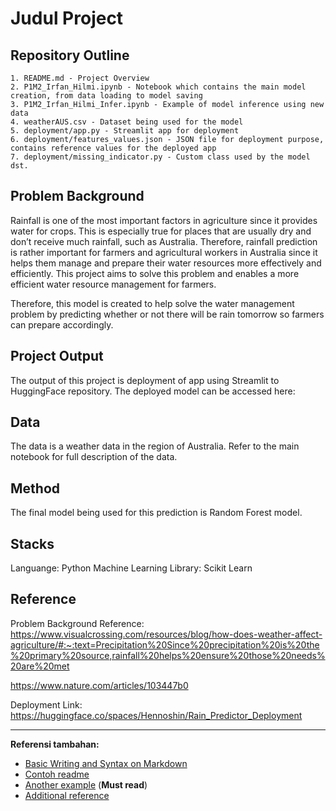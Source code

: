# Judul Project

## Repository Outline

```
1. README.md - Project Overview
2. P1M2_Irfan_Hilmi.ipynb - Notebook which contains the main model creation, from data loading to model saving
3. P1M2_Irfan_Hilmi_Infer.ipynb - Example of model inference using new data
4. weatherAUS.csv - Dataset being used for the model
5. deployment/app.py - Streamlit app for deployment
6. deployment/features_values.json - JSON file for deployment purpose, contains reference values for the deployed app
7. deployment/missing_indicator.py - Custom class used by the model
dst.
```

## Problem Background
Rainfall is one of the most important factors in agriculture since it provides water for crops. This is especially true for places that are usually dry and don’t receive much rainfall, such as Australia. Therefore, rainfall prediction is rather important for farmers and agricultural workers in Australia since it helps them manage and prepare their water resources more effectively and efficiently. This project aims to solve this problem and enables a more efficient water resource management for farmers.

Therefore, this model is created to help solve the water management problem by predicting whether or not there will be rain tomorrow so farmers can prepare accordingly.

## Project Output
The output of this project is deployment of app using Streamlit to HuggingFace repository. The deployed model can be accessed here:

## Data
The data is a weather data in the region of Australia. Refer to the main notebook for full description of the data.

## Method
The final model being used for this prediction is Random Forest model.

## Stacks
Languange: Python
Machine Learning Library: Scikit Learn

## Reference
Problem Background Reference:
https://www.visualcrossing.com/resources/blog/how-does-weather-affect-agriculture/#:~:text=Precipitation%20Since%20precipitation%20is%20the%20primary%20source,rainfall%20helps%20ensure%20those%20needs%20are%20met

https://www.nature.com/articles/103447b0

Deployment Link: https://huggingface.co/spaces/Hennoshin/Rain_Predictor_Deployment

---

**Referensi tambahan:**
- [Basic Writing and Syntax on Markdown](https://docs.github.com/en/get-started/writing-on-github/getting-started-with-writing-and-formatting-on-github/basic-writing-and-formatting-syntax)
- [Contoh readme](https://github.com/fahmimnalfrzki/Swift-XRT-Automation)
- [Another example](https://github.com/sanggusti/final_bangkit) (**Must read**)
- [Additional reference](https://www.freecodecamp.org/news/how-to-write-a-good-readme-file/)